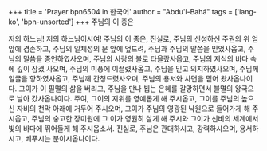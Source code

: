 +++
title = 'Prayer bpn6504 in 한국어'
author = "Abdu'l-Bahá"
tags = ['lang-ko', 'bpn-unsorted']
+++
주님의 이 종은

저의 하느님! 저의 하느님이시여! 주님의 이 종은, 진실로, 주님의 신성하신 주권의 위 엄 앞에 겸손하고, 주님의 일체성의 문 앞에 엎드려, 주님과 주님의 말씀을 믿었사옵고, 주님의 말씀을 증언하였사오며, 주님의 사랑의 불로 타올랐사옵고, 주님의 지식의 바다 속에 깊이 잠겼 사오며, 주님의 미풍에 이끌렸사옵고, 주님을 믿고 의지하였사오며, 주님께 얼굴을 향하였사옵고, 주님께 간청드렸사오며, 주님의 용서와 사면을 믿어 왔사옵나이다. 그이가 이 필멸의 삶을 버리고, 주님을 만나 뵙는 은혜를 갈망하면서 불멸의 왕국으로 날아 갔사옵나이다.
주여, 그이의 지위를 영예롭게 해 주시옵고, 그이를 주님의 높으신 자비의 천막 아래에 거두어 주시오며, 그이가 주님의 영광된 낙원으로 들어가게 해 주시옵고, 주님의 숭고한 장미원에 그 이가 영원히 살게 해 주시와 그이가 신비의 세계에서 빛의 바다에 뛰어들게 해 주시옵소서.
진실로, 주님은 관대하시고, 강력하시오며, 용서하시고, 베푸시는 분이시옵나이다.
